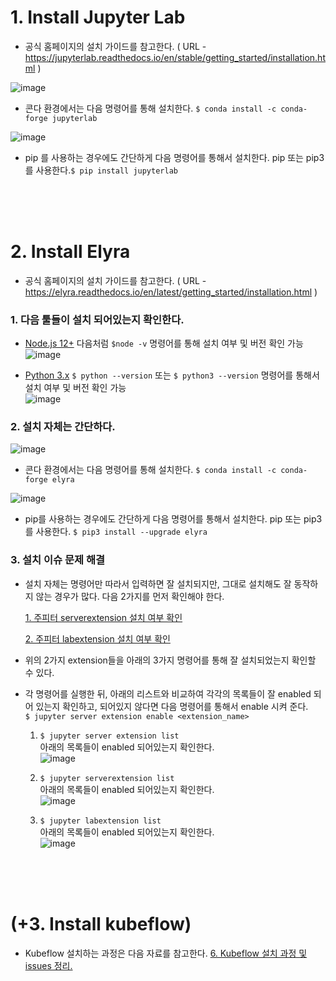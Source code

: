 # 1. Install Jupyter Lab

- 공식 홈페이지의 설치 가이드를 참고한다.
( URL - https://jupyterlab.readthedocs.io/en/stable/getting_started/installation.html )

![image](uploads/356e490db927f7aa7de684143fdc16fa/image.png)<br/>
- 콘다 환경에서는 다음 명령어를 통해 설치한다. ` $ conda install -c conda-forge jupyterlab `

![image](uploads/753e25420b17221af5da4bb5c5a9e627/image.png)<br/>
- pip 를 사용하는 경우에도 간단하게 다음 명령어를 통해서 설치한다. pip 또는 pip3 를 사용한다.` $ pip install jupyterlab `

<br/>
<br/>
<br/>

# 2. Install Elyra

- 공식 홈페이지의 설치 가이드를 참고한다.
( URL - https://elyra.readthedocs.io/en/latest/getting_started/installation.html )

### 1. 다음 툴들이 설치 되어있는지 확인한다.
- [Node.js 12+](https://nodejs.org/en/)
  다음처럼 ` $node -v ` 명령어를 통해 설치 여부 및 버전 확인 가능<br/>
![image](uploads/065e5616bd118a0b75129ad4f6c62f62/image.png)

- [Python 3.x](https://www.python.org/downloads/)
  ` $ python --version ` 또는 ` $ python3 --version ` 명령어를 통해서 설치 여부 및 버전 확인 가능<br/>
![image](uploads/d637460c736dc4c580195ef6c0a780c0/image.png)

### 2. 설치 자체는 간단하다.

![image](uploads/e312c8a4996524d7b1b17e8cdba30f78/image.png)<br/>
- 콘다 환경에서는 다음 명령어를 통해 설치한다. ` $ conda install -c conda-forge elyra `

![image](uploads/2b6a16831c2c3333ed1f0de37cc07479/image.png)
- pip를 사용하는 경우에도 간단하게 다음 명령어를 통해서 설치한다. pip 또는 pip3 를 사용한다. ` $ pip3 install --upgrade elyra `

### 3. 설치 이슈 문제 해결

- 설치 자체는 명령어만 따라서 입력하면 잘 설치되지만, 그대로 설치해도 잘 동작하지 않는 경우가 많다. 다음 2가지를 먼저 확인해야 한다.

  [1. 주피터 serverextension 설치 여부 확인](https://elyra.readthedocs.io/en/latest/getting_started/installation.html#verify-the-server-extensions)

  [2. 주피터 labextension 설치 여부 확인](https://elyra.readthedocs.io/en/latest/getting_started/installation.html#verify-the-lab-extensions)

- 위의 2가지 extension들을 아래의 3가지 명령어를 통해 잘 설치되었는지 확인할 수 있다. 
- 각 명령어를 실행한 뒤, 아래의 리스트와 비교하여 각각의 목록들이 잘 enabled 되어 있는지 확인하고, 되어있지 않다면 다음 명령어를 통해서 enable 시켜 준다.<br/>
` $ jupyter server extension enable <extension_name> `

  1. ` $ jupyter server extension list `<br/>
아래의 목록들이 enabled 되어있는지 확인한다.<br/>
![image](uploads/2526719788c7fd3e35995da5d54b069d/image.png)

  2. ` $ jupyter serverextension list `<br/>
아래의 목록들이 enabled 되어있는지 확인한다.<br/>
![image](uploads/905fcc09953fd65d2e99637ee87c1732/image.png)

  3. ` $ jupyter labextension list `<br/>
아래의 목록들이 enabled 되어있는지 확인한다.<br/>
![image](uploads/3abf7a67bb7eec6027038be4ae854b11/image.png)

<br/>
<br/>
<br/>

# (+3. Install kubeflow)

- Kubeflow 설치하는 과정은 다음 자료를 참고한다. [6. Kubeflow 설치 과정 및 issues 정리.](http://lab.t3q.co.kr:9999/kaist-co-op/jupyterwithelyraproject/-/wikis/Kubeflow-%EC%84%A4%EC%B9%98-%EA%B3%BC%EC%A0%95-%EB%B0%8F-issues-%EC%A0%95%EB%A6%AC.)
